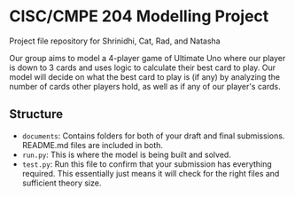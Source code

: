 # CISC/CMPE 204 Modelling Project
Project file repository for Shrinidhi, Cat, Rad, and Natasha

Our group aims to model a 4-player game of Ultimate Uno where our player is down to 3 cards and uses logic to calculate their best card to play. Our model will decide on what the best card to play is (if any) by analyzing the number of cards other players hold, as well as if any of our player's cards.

## Structure

* `documents`: Contains folders for both of your draft and final submissions. README.md files are included in both.
* `run.py`: This is where the model is being built and solved.
* `test.py`: Run this file to confirm that your submission has everything required. This essentially just means it will check for the right files and sufficient theory size.
